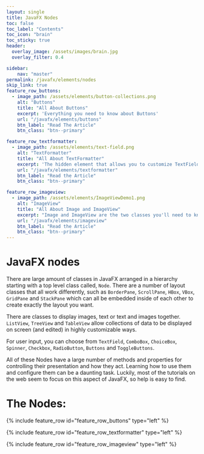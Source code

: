 ```yaml
---
layout: single
title: JavaFX Nodes
toc: false
toc_label: "Contents"
toc_icon: "brain"
toc_sticky: true
header:
  overlay_image: /assets/images/brain.jpg
  overlay_filter: 0.4

sidebar:
    nav: "master"
permalink: /javafx/elements/nodes
skip_link: true
feature_row_buttons:
  - image_path: /assets/elements/button-collections.png
    alt: "Buttons"
    title: "All About Buttons"
    excerpt: 'Everything you need to know about Buttons'
    url: "/javafx/elements/buttons"
    btn_label: "Read The Article"
    btn_class: "btn--primary"

feature_row_textformatter:
  - image_path: /assets/elements/text-field.png
    alt: "TextFormatter"
    title: "All About TextFormatter"
    excerpt: 'The hidden element that allows you to customize TextField and TextArea to accept and handle data types other than String'
    url: "/javafx/elements/textformatter"
    btn_label: "Read the Article"
    btn_class: "btn--primary"

feature_row_imageview:
  - image_path: /assets/elements/ImageViewDemo1.png
    alt: "ImageView"
    title: "All About Image and ImageView"
    excerpt: "Image and ImageView are the two classes you'll need to know in order to be able to put images into your layouts."
    url: "/javafx/elements/imageview"
    btn_label: "Read the Article"
    btn_class: "btn--primary"    
---
```


# JavaFX nodes

There are large amount of classes in JavaFX arranged in a hierarchy starting with a top level class called, `Node`.  There are a number of layout classes that all work differently, such as `BorderPane`, `ScrollPane`, `HBox`, `VBox`, `GridPane` and `StackPane` which can all be embedded inside of each other to create exactly the layout you want.

There are classes to display images, text or text and images together.  `ListView`, `TreeView` and `TableView` allow collections of data to be displayed on screen (and edited) in highly customizable ways.

For user input, you can choose from `TextField`, `ComboBox`, `ChoiceBox`, `Spinner`, `Checkbox`, `RadioButton`, `Buttons` and `ToggleButtons`.

All of these Nodes have a large number of methods and properties for controlling their presentation and how they act.  Learning how to use them and configure them can be a daunting task.  Luckily, most of the tutorials on the web seem to focus on this aspect of JavaFX, so help is easy to find.

# The Nodes:

{% include feature_row id="feature_row_buttons" type="left" %}

{% include feature_row id="feature_row_textformatter" type="left" %}

{% include feature_row id="feature_row_imageview" type="left" %}
